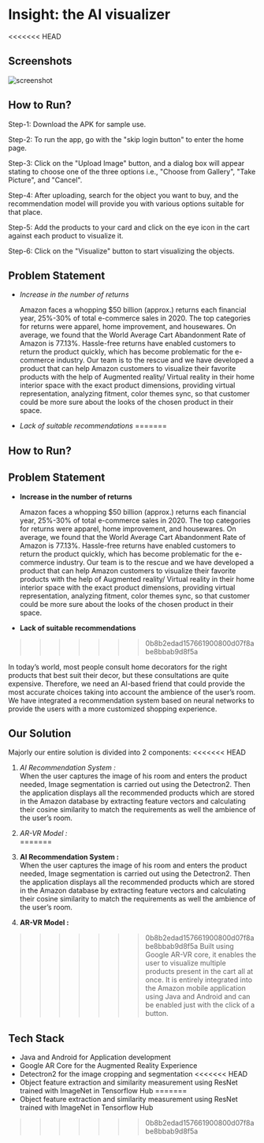 # Insight: the AI visualizer

<<<<<<< HEAD
## Screenshots
![screenshot](https://github.com/Anirudh1331/Amazon-Hackathon/blob/main/my_image.jpeg?raw=true)

## How to Run?
Step-1: Download the APK for sample use.

Step-2: To run the app, go with the "skip login button" to enter the home page.

Step-3: Click on the "Upload Image" button, and a dialog box will appear stating to choose one of the three options i.e., "Choose from Gallery", "Take Picture", and "Cancel". 

Step-4: After uploading, search for the object you want to buy, and the recommendation model will provide you with various options suitable for that place.

Step-5: Add the products to your card and click on the eye icon in the cart against each product to visualize it.

Step-6: Click on the "Visualize" button to start visualizing the objects.


## Problem Statement
* _Increase in the number of returns_

  Amazon faces a whopping $50 billion (approx.) returns each financial year, 25%-30% of total e-commerce sales in 2020. The top categories for returns were apparel,     home improvement, and housewares. On average, we found that the World Average Cart Abandonment Rate of Amazon is 77.13%. Hassle-free returns have enabled customers     to return the product quickly, which has become problematic for the e-commerce industry. Our team is to the rescue and we have developed a product that can help       Amazon customers to visualize their favorite products with the help of Augmented reality/ Virtual reality in their home interior space with the exact product           dimensions, providing virtual representation, analyzing fitment, color themes sync, so that customer could be more sure about the looks of the chosen product in       their space.

* _Lack of suitable recommendations_
=======
## How to Run?

## Problem Statement
* __Increase in the number of returns__

  Amazon faces a whopping $50 billion (approx.) returns each financial year, 25%-30% of total e-commerce sales in 2020. The top categories for returns were apparel,     home improvement, and housewares. On average, we found that the World Average Cart Abandonment Rate of Amazon is 77.13%. Hassle-free returns have enabled customers     to return the product quickly, which has become problematic for the e-commerce industry. Our team is to the rescue and we have developed a product that can help       Amazon customers to visualize their favorite products with the help of Augmented reality/ Virtual reality in their home interior space with the exact product           dimensions, providing virtual representation, analyzing fitment, color themes sync, so that customer could be more sure about the looks of the chosen product in       their space.

* __Lack of suitable recommendations__
>>>>>>> 0b8b2edad157661900800d07f8abe8bbab9d8f5a

  In today’s world, most people consult home decorators for the right products that best suit their decor, but these consultations are quite expensive. Therefore, we     need an AI-based friend that could provide the most accurate choices taking into account the ambience of the user’s room. We have integrated a recommendation system   based on neural networks to provide the users with a more customized shopping experience.
  
## Our Solution 
Majorly our entire solution is divided into 2 components:
<<<<<<< HEAD
1. _AI Recommendation System  :_  
   When the user captures the image of his room and enters the product needed, Image segmentation is carried out using the Detectron2. Then the application displays      all the recommended products which are stored in the Amazon database by extracting feature vectors and calculating their cosine similarity to match the requirements    as well the ambience of the user’s room. 

2. _AR-VR Model  :_  
=======
1. __AI Recommendation System  :__  
   When the user captures the image of his room and enters the product needed, Image segmentation is carried out using the Detectron2. Then the application displays      all the recommended products which are stored in the Amazon database by extracting feature vectors and calculating their cosine similarity to match the requirements    as well the ambience of the user’s room. 

2. __AR-VR Model  :__  
>>>>>>> 0b8b2edad157661900800d07f8abe8bbab9d8f5a
   Built using Google AR-VR core, it enables the user to visualize multiple products present in the cart all at once. It is entirely integrated into the Amazon mobile    application using Java and Android  and can be enabled just with the click of a button.

## Tech Stack 
* Java and Android for Application development
* Google AR Core for the Augmented Reality Experience
* Detectron2 for the image cropping and segmentation
<<<<<<< HEAD
* Object feature extraction and similarity measurement using ResNet trained with ImageNet in Tensorflow Hub
=======
* Object feature extraction and similarity measurement using ResNet trained with ImageNet in Tensorflow Hub
>>>>>>> 0b8b2edad157661900800d07f8abe8bbab9d8f5a
